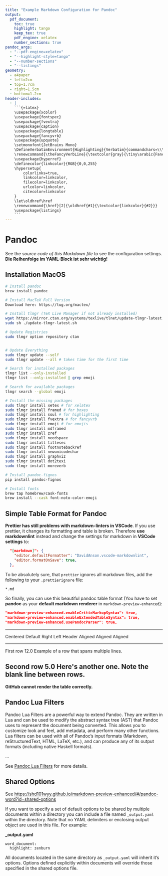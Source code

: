 ```yaml
---
title: "Example Markdown Configuration for Pandoc"
output:
  pdf_document:
    toc: true
    highlight: tango
    keep_tex: true
    pdf_engine: xelatex
    number_sections: true
pandoc_args:
  - "--pdf-engine=xelatex"
  - "--highlight-style=tango"
  - "--number-sections"
  - "--listings"
geometry:
  - a4paper
  - left=2cm
  - top=1.7cm
  - right=1.5cm
  - bottom=1.2cm
header-includes:
  - |
    ```{=latex}
    \usepackage{xcolor}
    \usepackage{fontspec}
    \usepackage{fvextra}
    \usepackage{caption}
    \usepackage{longtable}
    \usepackage{fancyvrb}
    \usepackage{upquote}
    \setmonofont{JetBrains Mono}
    \DefineVerbatimEnvironment{Highlighting}{Verbatim}{commandchars=\\\{\},breaklines=true,breakanywhere=true,numbers=left,numbersep=5pt,frame=single}
    \renewcommand{\theFancyVerbLine}{\textcolor{gray}{\tiny\arabic{FancyVerbLine}}}
    \usepackage{hyperref}
    \definecolor{linkcolor}{RGB}{0,0,255}
    \hypersetup{
        colorlinks=true,
        linkcolor=linkcolor,
        filecolor=linkcolor,
        urlcolor=linkcolor,
        citecolor=linkcolor
    }
    \let\oldhref\href
    \renewcommand{\href}[2]{\oldhref{#1}{\textcolor{linkcolor}{#2}}}
    \usepackage{listings}
    ```
---
```


# Pandoc

See the *source code of this Markdown file* to see the configuration settings. **Die Reihenfolge im YAML-Block ist sehr wichtig!**

## Installation MacOS

```bash
# Install pandoc
brew install pandoc

# Install MacTeX Full Version
Download here: https://tug.org/mactex/

# Install tlmgr (TeX Live Manager if not already installed)
wget https://mirror.ctan.org/systems/texlive/tlnet/update-tlmgr-latest.sh
sudo sh ./update-tlmgr-latest.sh

# Update Registries
sudo tlmgr option repository ctan


# Update Everything
sudo tlmgr update --self
sudo tlmgr update --all # takes time for the first time

# Search for installed packages
tlmgr list --only-installed
tlmgr list --only-installed | grep emoji

# Search for available packages
tlmgr search --global emoji

# Install the missing packages
sudo tlmgr install xetex # for xelatex
sudo tlmgr install framed # for boxes
sudo tlmgr install soul # for highlighting
sudo tlmgr install fvextra # for fancyvrb
sudo tlmgr install emoji # for emojis
sudo tlmgr install mdframed
sudo tlmgr install zref
sudo tlmgr install needspace
sudo tlmgr install titlesec
sudo tlmgr install footnotebackref
sudo tlmgr install newunicodechar
sudo tlmgr install graphviz
sudo tlmgr install dot2texi
sudo tlmgr install moreverb

# Install pandoc-fignos
pip install pandoc-fignos

# Install fonts
brew tap homebrew/cask-fonts
brew install --cask font-noto-color-emoji
```

## Simple Table Format for Pandoc

**Prettier has still problems with markdown-linters in VSCode**. If you use prettier, it changes its formatting and table is broken. Therefore **use markdownlint** instead and change the settings for markdown in **VSCode settings** to:

```json
  "[markdown]": {
    "editor.defaultFormatter": "DavidAnson.vscode-markdownlint",
    "editor.formatOnSave": true,
  },
```

To be absolutely sure, that `prettier` ignores all markdown files, add the following to your `.prettierignore` file:

```bash
*.md
```

So finally, you can use this beautiful pandoc table format (You have to set **pandoc** as your **default markdown renderer** in `markdown-preview-enhanced`):

```json
"markdown-preview-enhanced.enableCriticMarkupSyntax": true,
"markdown-preview-enhanced.enableExtendedTableSyntax": true,
"markdown-preview-enhanced.usePandocParser": true,
```

----------------------------------------------------------------------
 Centered   Default                    Right Left
  Header    Aligned                  Aligned Aligned
----------- ---------------- --------------- -------------------------
   First    row              12.0            Example of a row that
                                             spans multiple lines.

  Second    row              5.0             Here's another one. Note
                                             the blank line between
                                             rows.
----------------------------------------------------------------------

**GitHub cannot render the table correctly.**

## Pandoc Lua Filters

Pandoc Lua Filters are a powerful way to extend Pandoc. They are written in Lua and can be used to modify the abstract syntax tree (AST) that Pandoc uses to represent the document being converted. This allows you to customize look and feel, add metadata, and perform many other functions. Lua filters can be used with all of Pandoc’s input formats (Markdown, reStructuredText, HTML, LaTeX, etc.), and can produce any of its output formats (including native Haskell formats).

...

See [Pandoc Lua Filters](https://pandoc.org/lua-filters.html) for more details.

## Shared Options

See  <https://shd101wyy.github.io/markdown-preview-enhanced/#/pandoc-word?id=shared-options>

If you want to specify a set of default options to be shared by multiple documents within a directory you can include a file named `_output.yaml` within the directory. Note that no YAML delimiters or enclosing output object are used in this file. For example:

**\_output.yaml**

```
word_document:
  highlight: zenburn
```

All documents located in the same directory as `_output.yaml` will inherit it’s options. Options defined explicitly within documents will override those specified in the shared options file.
